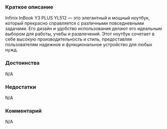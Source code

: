 ### **Краткое описание**
Infinix InBook Y3 PLUS YL512 — это элегантный и мощный ноутбук, который прекрасно справляется с различными повседневными задачами. Его дизайн и удобство использования делают его идеальным выбором для работы, учебы и развлечений. Этот ноутбук сочетает в себе высокую производительность и стиль, предоставляя пользователям надежное и функциональное устройство для любых нужд.

### **Достоинства**
N/A

### **Недостатки**
N/A

### **Комментарий**
N/A
